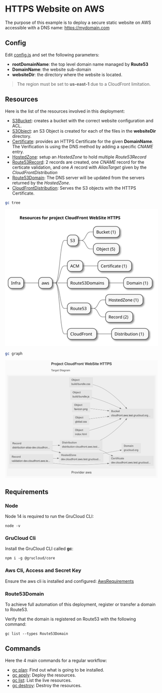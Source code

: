 # HTTPS Website on AWS

The purpose of this example is to deploy a secure static website on AWS accessible with a DNS name: https://mydomain.com

## Config

Edit [config.js](./config.js) and set the following parameters:

- **rootDomainName**: the top level domain name managed by **Route53**
- **DomainName**: the website sub-domain
- **websiteDir**: the directory where the website is located.

> The region must be set to **us-east-1** due to a CloudFront limitation.

## Resources

Here is the list of the resources involved in this deployment:

- [S3Bucket](https://www.grucloud.com/docs/aws/resources/S3/S3Bucket): creates a bucket with the correct website configuration and ACL.
- [S3Object](https://www.grucloud.com/docs/aws/resources/S3/S3Object): an S3 Object is created for each of the files in the **websiteDir** directory.
- [Certificate](https://www.grucloud.com/docs/aws/resources/ACM/AcmCertificate): provides an HTTPS Certificate for the given **DomainName**. The Verification is using the DNS method by adding a specific _CNAME_ entry.
- [HostedZone](https://www.grucloud.com/docs/aws/resources/Route53/Route53HostedZone): setup an _HostedZone_ to hold multiple _Route53Record_
- [Route53Record](https://www.grucloud.com/docs/aws/resources/Route53/Route53Record): 2 records are created, one _CNAME_ record for the certicate validation, and one _A_ record with _AliasTarget_ given by the _CloudFrontDistribution_
- [Route53Domain](https://www.grucloud.com/docs/aws/resources/Route53Domain/Route53Domain): The DNS server will be updated from the servers returned by the _HostedZone_.
- [CloudFrontDistribution](https://www.grucloud.com/docs/aws/resources/CloudFront/CloudFrontDistribution): Serves the S3 objects with the HTTPS Certificate.

```sh
gc tree
```

![resources-mindmap](./artifacts/resources-mindmap.svg)

```sh
gc graph
```

![diagram-target.svg](./artifacts/diagram-target.svg)

## Requirements

### Node

Node 14 is required to run the GruCloud CLI:

```
node -v
```

### GruCloud Cli

Install the GruCloud CLI called **gc**:

```
npm i -g @grucloud/core
```

### Aws Cli, Access and Secret Key

Ensure the aws cli is installed and configured: [AwsRequirements](https://www.grucloud.com/docs/aws/AwsRequirements)

### Route53Domain

To achieve full automation of this deployment, register or transfer a domain to Route53.

Verify that the domain is registered on Route53 with the following command:

```
gc list --types Route53Domain
```

## Commands

Here the 4 main commands for a regular workflow:

- [gc plan](https://www.grucloud.com/docs/cli/PlanQuery): Find out what is going to be installed.
- [gc apply](https://www.grucloud.com/docs/cli/PlanApply): Deploy the resources.
- [gc list](https://www.grucloud.com/docs/cli/List): List the live resources.
- [gc destroy](https://www.grucloud.com/docs/cli/PlanDestroy): Destroy the resources.
